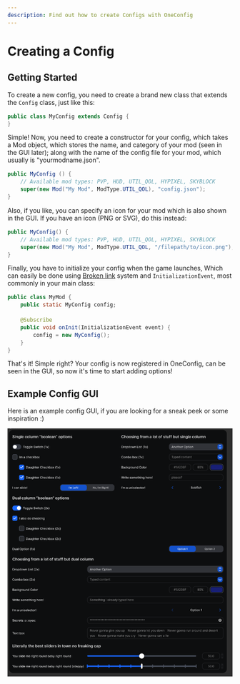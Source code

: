 ```yaml
---
description: Find out how to create Configs with OneConfig
---
```


# Creating a Config

## Getting Started

To create a new config, you need to create a brand new class that extends the `Config` class, just like this:

```java
public class MyConfig extends Config {
}
```

Simple! Now, you need to create a constructor for your config, which takes a Mod object, which stores the name, and category of your mod (seen in the GUI later); along with the name of the config file for your mod, which usually is "yourmodname.json".

```java
public MyConfig () {
    // Available mod types: PVP, HUD, UTIL_QOL, HYPIXEL, SKYBLOCK
    super(new Mod("My Mod", ModType.UTIL_QOL), "config.json");
}
```

Also, if you like, you can specify an icon for your mod which is also shown in the GUI. If you have an icon (PNG or SVG), do this instead:

```java
public MyConfig() {
    // Available mod types: PVP, HUD, UTIL_QOL, HYPIXEL, SKYBLOCK
    super(new Mod("My Mod", ModType.UTIL_QOL, "/filepath/to/icon.png"), "config.json");
}
```

Finally, you have to initialize your config when the game launches, Which can easily be done using [Broken link](broken-reference "mention") system and `InitializationEvent`, most commonly in your main class:

```java
public class MyMod {
    public static MyConfig config;

    @Subscribe
    public void onInit(InitializationEvent event) {
        config = new MyConfig();
    }
}
```

That's it! Simple right? Your config is now registered in OneConfig, can be seen in the GUI, so now it's time to start adding options!



## Example Config GUI

Here is an example config GUI, if you are looking for a sneak peek or some inspiration :)

![Example Config GUI for inspiration](<../.gitbook/assets/image (6).png>)
